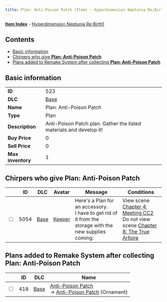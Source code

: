 ```yaml
---
title: Plan: Anti-Poison Patch (Item) - Hyperdimension Neptunia Re;Birth1
---
```


[**Item Index**](/neptunia/rb1/item/index.html) - [Hyperdimension Neptunia Re;Birth1](/neptunia/rb1)

## Contents

- [Basic information](#basic-information)
- [Chirpers who give **Plan: Anti-Poison Patch**](#chirpers-who-give-plan-anti-poison-patch)
- [Plans added to Remake System after collecting **Plan: Anti-Poison Patch**](#plans-added-to-remake-system-after-collecting-plan-anti-poison-patch)

## Basic information

|   |   |
| -- | -- |
| **ID** | 523 |
| **DLC** | [Base](/neptunia/rb1/dlc/1-base.html) |
| **Name** | Plan: Anti-Poison Patch |
| **Type** | Plan |
| **Description** | Anti-Poison Patch plan. Gather the listed materials and develop it! |
| **Buy Price** | 0 |
| **Sell Price** | 0 |
| **Max inventory** | 1 |


## Chirpers who give **Plan: Anti-Poison Patch**

|    | ID | DLC | Avatar | Message | Conditions |
| -- | -- | --- | ------ | ------- | ---------- |
| <input type="checkbox" id="rb1-chirper-event-1-5054" class="trackbox" /> | 5054 | [Base](/neptunia/rb1/dlc/1-base.html) | [Keeper](/neptunia/rb1/undefined/1-225-keeper.html) | Here's a Plan for an accessory.<br />I have to get rid of it from the storage with the new supplies coming. | View scene [Chapter 4: Meeting CC2](/neptunia/rb1/scene/1-406-chapter-4-meeting-cc2.html)<br />Do not view scene [Chapter 8: The True Arfoire](/neptunia/rb1/scene/1-807-chapter-8-the-true-arfoire.html) |


## Plans added to Remake System after collecting **Plan: Anti-Poison Patch**

|    | ID | DLC | Name |
| -- | -- | --- | ---- |
| <input type="checkbox" id="rb1-remake-1-418" class="trackbox" /> | 418 | [Base](/neptunia/rb1/dlc/1-base.html) | [Anti-Poison Patch](/neptunia/rb1/remake/1-418-anti-poison-patch.html)<br /> → [Anti-Poison Patch](/neptunia/rb1/item/1-2757-anti-poison-patch.html) (Ornament) |
